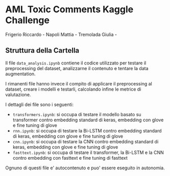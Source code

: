 # AML Toxic Comments Kaggle Challenge

Frigerio Riccardo - 
Napoli Mattia - 
Tremolada Giulia - 

## Struttura della Cartella

Il file `data_analysis.ipynb` contiene il codice utilizzato per testare il preprocessing del dataset, analizzarne il contenuto e tentare la data augmentation.

I rimanenti file hanno invece il compito di applicare il preprocessing al dataset, creare i modelli e testarli, calcolando infine le metrice di valutazione.

I dettagli dei file sono i seguenti:
* `transformers.ipynb`: si occupa di testare il modello basato su transformer contro embedding standard di keras, embedding con glove e fine tuning di glove
* `rnn.ipynb`: si occupa di testare la Bi-LSTM contro embedding standard di keras, embedding con glove e fine tuning di glove
* `cnn.ipynb`: si occupa di testare la CNN contro embedding standard di keras, embedding con glove e fine tuning di glove
* `fasttext.ipynb`: si occupa di testare il transformer, la Bi-LSTM e la CNN contro embedding con fasttext e fine tuning di fasttext

Ognuno di questi file e' autocontenuto e puo' essere eseguito in autonomia.
